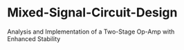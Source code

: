 # Mixed-Signal-Circuit-Design
Analysis and Implementation of a Two-Stage Op-Amp with Enhanced Stability
